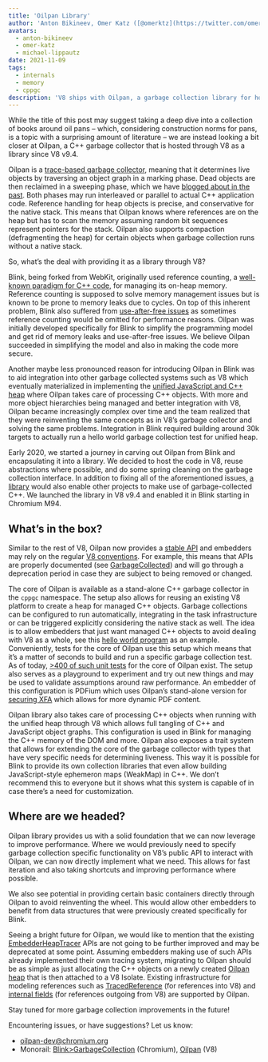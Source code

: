 ```yaml
---
title: 'Oilpan Library'
author: 'Anton Bikineev, Omer Katz ([@omerktz](https://twitter.com/omerktz)), and Michael Lippautz ([@mlippautz](https://twitter.com/mlippautz)), efficient and effective file movers'
avatars:
  - anton-bikineev
  - omer-katz
  - michael-lippautz
date: 2021-11-09
tags:
  - internals
  - memory
  - cppgc
description: 'V8 ships with Oilpan, a garbage collection library for hosting managed C++ memory.'
---
```


While the title of this post may suggest taking a deep dive into a collection of books around oil pans – which, considering construction norms for pans, is a topic with a surprising amount of literature – we are instead looking a bit closer at Oilpan, a C++ garbage collector that is hosted through V8 as a library since V8 v9.4.

Oilpan is a [trace-based garbage collector](https://en.wikipedia.org/wiki/Tracing_garbage_collection), meaning that it determines live objects by traversing an object graph in a marking phase. Dead objects are then reclaimed in a sweeping phase, which we have [blogged about in the past](https://v8.dev/blog/high-performance-cpp-gc). Both phases may run interleaved or parallel to actual C++ application code. Reference handling for heap objects is precise, and conservative for the native stack. This means that Oilpan knows where references are on the heap but has to scan the memory assuming random bit sequences represent pointers for the stack.  Oilpan also supports compaction (defragmenting the heap) for certain objects when garbage collection runs without a native stack.

So, what’s the deal with providing it as a library through V8?

Blink, being forked from WebKit, originally used reference counting, a [well-known paradigm for C++ code](https://en.cppreference.com/w/cpp/memory/shared_ptr), for managing its on-heap memory. Reference counting is supposed to solve memory management issues but is known to be prone to memory leaks due to cycles. On top of this inherent problem, Blink also suffered from [use-after-free issues](https://en.wikipedia.org/wiki/Dangling_pointer) as sometimes reference counting would be omitted for performance reasons. Oilpan was initially developed specifically for Blink to simplify the programming model and get rid of memory leaks and use-after-free issues. We believe Oilpan succeeded in simplifying the model and also in making the code more secure.

Another maybe less pronounced reason for introducing Oilpan in Blink was to aid integration into other garbage collected systems such as V8 which eventually materialized in implementing the [unified JavaScript and C++ heap](https://v8.dev/blog/tracing-js-dom) where Oilpan takes care of processing C++ objects. With more and more object hierarchies being managed and better integration with V8, Oilpan became increasingly complex over time and the team realized that they were reinventing the same concepts as in V8’s garbage collector and solving the same problems. Integration in Blink required building around 30k targets to actually run a hello world garbage collection test for unified heap.

Early 2020, we started a journey in carving out Oilpan from Blink and encapsulating it into a library. We decided to host the code in V8, reuse abstractions where possible, and do some spring cleaning on the garbage collection interface. In addition to fixing all of the aforementioned issues, [a library](https://docs.google.com/document/d/1ylZ25WF82emOwmi_Pg-uU6BI1A-mIbX_MG9V87OFRD8/) would also enable other projects to make use of garbage-collected C++. We launched the library in V8 v9.4 and enabled it in Blink starting in Chromium M94.

## What’s in the box?

Similar to the rest of V8, Oilpan now provides a [stable API](https://chromium.googlesource.com/v8/v8.git/+/HEAD/include/cppgc/) and embedders may rely on the regular [V8 conventions](https://v8.dev/docs/api). For example, this means that APIs are properly documented (see [GarbageCollected](https://chromium.googlesource.com/v8/v8.git/+/main/include/cppgc/garbage-collected.h#17)) and will go through a deprecation period in case they are subject to being removed or changed.

The core of Oilpan is available as a stand-alone C++ garbage collector in the `cppgc` namespace. The setup also allows for reusing an existing V8 platform to create a heap for managed C++ objects. Garbage collections can be configured to run automatically, integrating in the task infrastructure or can be triggered explicitly considering the native stack as well. The idea is to allow embedders that just want managed C++ objects to avoid dealing with V8 as a whole, see this [hello world program](https://chromium.googlesource.com/v8/v8.git/+/main/samples/cppgc/hello-world.cc) as an example. Conveniently, tests for the core of Oilpan use this setup which means that it’s a matter of seconds to build and run a specific garbage collection test. As of today, [>400 of such unit tests](https://source.chromium.org/chromium/chromium/src/+/main:v8/test/unittests/heap/cppgc/) for the core of Oilpan exist. The setup also serves as a playground to experiment and try out new things and may be used to validate assumptions around raw performance. An embedder of this configuration is PDFium which uses Oilpan’s stand-alone version for [securing XFA](https://groups.google.com/a/chromium.org/g/chromium-dev/c/RAqBXZWsADo/m/9NH0uGqCAAAJ?utm_medium=email&utm_source=footer) which allows for more dynamic PDF content.

Oilpan library also takes care of processing C++ objects when running with the unified heap through V8 which allows full tangling of C++ and JavaScript object graphs. This configuration is used in Blink for managing the C++ memory of the DOM and more. Oilpan also exposes a trait system that allows for extending the core of the garbage collector with types that have very specific needs for determining liveness. This way it is possible for Blink to provide its own collection libraries that even allow building JavaScript-style ephemeron maps (WeakMap) in C++. We don’t recommend this to everyone but it shows what this system is capable of in case there’s a need for customization.

## Where are we headed?

Oilpan library provides us with a solid foundation that we can now leverage to improve performance. Where we would previously need to specify garbage collection specific functionality on V8’s public API to interact with Oilpan, we can now directly implement what we need. This allows for fast iteration and also taking shortcuts and improving performance where possible.

We also see potential in providing certain basic containers directly through Oilpan to avoid reinventing the wheel. This would allow other embedders to benefit from data structures that were previously created specifically for Blink.

Seeing a bright future for Oilpan, we would like to mention that the existing [EmbedderHeapTracer](https://source.chromium.org/chromium/chromium/src/+/main:v8/include/v8-embedder-heap.h;l=75) APIs are not going to be further improved and may be deprecated at some point. Assuming embedders making use of such APIs already implemented their own tracing system, migrating to Oilpan should be as simple as just allocating the C++ objects on a newly created [Oilpan heap](https://source.chromium.org/chromium/chromium/src/+/main:v8/include/v8-cppgc.h;l=91) that is then attached to a V8 Isolate. Existing infrastructure for modeling references such as [TracedReference](https://source.chromium.org/chromium/chromium/src/+/main:v8/include/v8-traced-handle.h;l=334) (for references into V8) and [internal fields](https://source.chromium.org/chromium/chromium/src/+/main:v8/include/v8-object.h;l=502) (for references outgoing from V8) are supported by Oilpan.

Stay tuned for more garbage collection improvements in the future!

Encountering issues, or have suggestions? Let us know:

- [oilpan-dev@chromium.org](mailto:oilpan-dev@chromium.org)
- Monorail: [Blink>GarbageCollection](https://bugs.chromium.org/p/chromium/issues/entry?template=Defect+report+from+user&components=Blink%3EGarbageCollection) (Chromium), [Oilpan](https://bugs.chromium.org/p/v8/issues/entry?template=Defect+report+from+user&components=Oilpan) (V8)

[^1]: Find more info on garbage collection across components in the [research article](https://research.google/pubs/pub48052/).
